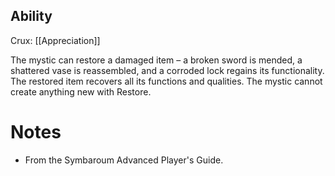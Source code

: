 ## Ability
Crux: [[Appreciation]]

The mystic can restore a damaged item – a broken sword is mended, a shattered vase is reassembled, and a corroded lock regains its functionality. The restored item recovers all its functions and qualities. The mystic cannot create anything new with Restore.
# Notes
* From the Symbaroum Advanced Player's Guide.